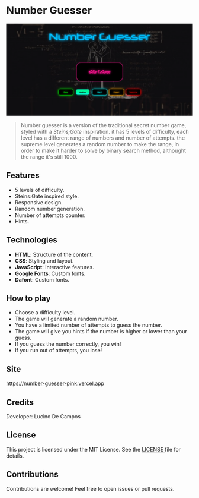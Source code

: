 # Number Guesser

<img src="/src/images/screenshot.png" alt="Screenshot of Number guesser game">

> Number guesser is a version of the traditional secret number game, styled with a *Steins;Gate* inspiration. it has 5 levels of difficulty, each level has a different range of numbers and number of attempts. the supreme level generates a random number to make the range, in order to make it harder to solve by binary search method, althought the range it's still 1000.


## Features

-   5 levels of difficulty.
-   Steins:Gate inspired style.
-   Responsive design.
-   Random number generation.
-   Number of attempts counter.
-   Hints.

## Technologies

-   **HTML**: Structure of the content.
-   **CSS**: Styling and layout.
-   **JavaScript**: Interactive features.
-   **Google Fonts**: Custom fonts.
-   **Dafont**: Custom fonts.

## How to play

-   Choose a difficulty level.
-   The game will generate a random number.
-   You have a limited number of attempts to guess the number.
-   The game will give you hints if the number is higher or lower than your guess.
-   If you guess the number correctly, you win!
-   If you run out of attempts, you lose!

## Site

https://number-guesser-pink.vercel.app

## Credits

Developer: Lucino De Campos

## License

This project is licensed under the MIT License. See the <a href="LICENSE"> LICENSE </a> file for details.

## Contributions

Contributions are welcome! Feel free to open issues or pull requests.

